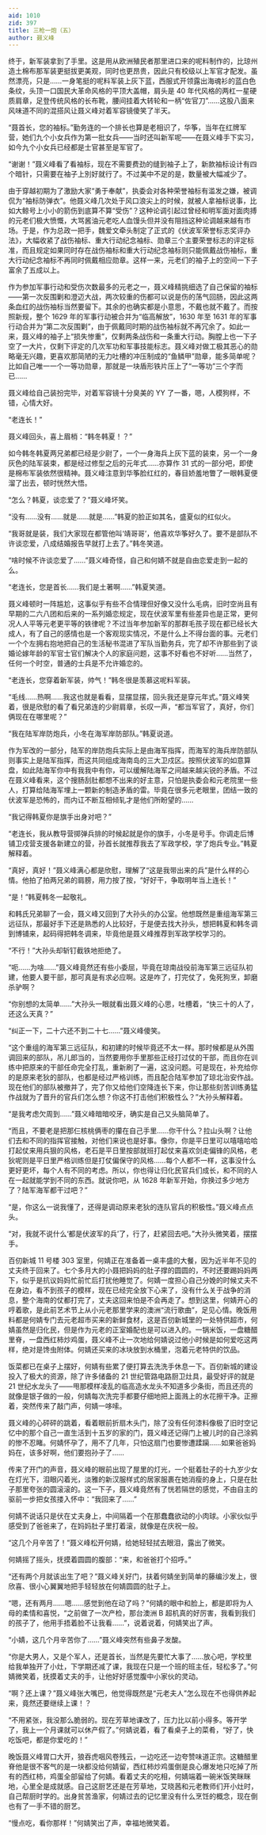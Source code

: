 ```yaml
---
aid: 1010
zid: 397
title: 三枪一炮（五）
author: 聂义峰
---
```


终于，新军装拿到了手里。这是用从欧洲殖民者那里进口来的呢料制作的，比琼州造土棉布那军装更挺拔更美观，同时也更昂贵，因此只有校级以上军官才配发。虽然漂亮，只是……一身笔挺的呢料军装上灰下蓝，西服式开领露出海魂衫的蓝白色条纹，头顶一口国民大革命风格的平顶大盖帽，肩头是 40 年代风格的两杠一星硬质肩章，足登传统风格的长布靴，腰间挂着大转轮和一柄“佐官刀”……这股八面来风味道不同的混搭风让聂义峰对着军容镜傻笑了半天。

“聂首长，您的袖标。”勤务连的一个排长也算是老相识了，华筝，当年在红牌军营，她们九个小女兵作为第一批女兵——当时还叫新军呢——在聂义峰手下实习，如今九个小女兵已经都是士官甚至是军官了。

“谢谢！”聂义峰看了看袖标，现在不需要费劲的缝到袖子上了，新款袖标设计有四个暗针，只需要在袖子上別好就行了。不过美中不足的是，数量被大幅减少了。

由于穿越初期为了激励大家“勇于奉献”，执委会对各种荣誉袖标有滥发之嫌，被调侃为“袖标防弹衣”。他聂义峰几次处于风口浪尖上的时候，就被人拿袖标说事，比如大鲸号上小小的箭伤到底算不算“受伤”？这种论调引起过曾经和明军面对面肉搏的元老们极大愤慨，大骂酱油元老吃人血馒头但并没有阻挡这种论调越来越有市场。于是，作为总政一把手，魏爱文牵头制定了正式的《伏波军荣誉标志奖评办法》，大幅收紧了战伤袖标、重大行动纪念袖标、勋章三个主要荣誉标志的评定标准，而且规定如果同时存在战伤袖标和重大行动纪念袖标则只能佩戴战伤袖标，重大行动纪念袖标不再同时佩戴相应勋章。这样一来，元老们的袖子上的空间一下子富余了五成以上。

作为参加军事行动和受伤次数最多的元老之一，聂义峰精挑细选了自己保留的袖标——第一次反围剿和澄迈大战，两次较重的伤都可以说是伤的荡气回肠，因此这两条血红的战伤袖标当然要留下。其余的也确实都是小意思，不戴也就不戴了。而按照新规，整个 1629 年的军事行动被合并为“临高解放”，1630 年至 1631 年的军事行动合并为“第二次反围剿”，由于佩戴同时期的战伤袖标就不再冗余了。如此一来，聂义峰的袖子上“损失惨重”，仅剩两条战伤和一条重大行动。胸膛上也一下子空了一大片，仅剩下评定的几次军功和军事技能标志。聂义峰对做工极其恶心的勋略毫无兴趣，更喜欢那简陋的无力吐槽的冲压制成的“鱼鳞甲”勋章，能多简单呢？比如自己唯一一个一等功勋章，那就是一块盾形铁片压上了“一等功”三个字而已……

聂义峰给自己装扮完毕，对着军容镜十分臭美的 YY 了一番，嗯，人模狗样，不错，心情大好。

“老连长！”

聂义峰回头，喜上眉梢：“韩冬韩夏！？”

如今韩冬韩夏两兄弟都已经是少尉了，一个一身海兵上灰下蓝的装束，另一个一身灰色的陆军装束，都是经过修型之后的元年式……亦算作 31 式的一部分吧，即使是棉布军装依然很精神。聂义峰注意到华筝脸红红的，春目娇羞地瞥了一眼韩夏便溜了出去，顿时恍然大悟。

“怎么？韩夏，谈恋爱了？”聂义峰坏笑。

“没有……没有……就是……就是……”韩夏的脸正如其名，盛夏似的红似火。

“我哥就是装，我们大家现在都管他叫‘靖哥哥’，他喜欢华筝好久了。要不是部队不许谈恋爱，八成结婚报告早就打上去了。”韩冬笑道。

“啥时候不许谈恋爱了……”聂义峰奇怪，自己和何婧不就是自由恋爱走到一起的么。

“老连长，您是首长……我们是土著啊……”韩夏笑道。

聂义峰顿时一阵尴尬，这事似乎有些不合情理但好像又没什么毛病，旧时空尚且有早期的二六八团和后来的一系列婚恋规定，现在伏波军里有些差异也是正常，更何况人人平等元老更平等的铁律呢？不过当年参加新军的那群毛孩子现在都已经长大成人，有了自己的感情也是一个客观现实情况，不是什么上不得台面的事。元老们一个个左拥右抱地把自己的生活秘书混进了军队当勤务兵，完了却不许那些到了谈婚论嫁年龄的军官士官们解决个人的家庭问题，这事不好看也不好听……当然了，任何一个时空，普通的士兵是不允许婚恋的。

“老连长，您穿着新军装，帅气！”韩冬很是羡慕这呢料军装。

“毛线……热啊……我这也就是看看，显摆显摆，回头我还是穿元年式。”聂义峰笑着，很是欣慰的看了看兄弟连的少尉肩章，长叹一声，“都当军官了，真好，你们俩现在在哪里呢？”

“我在陆军岸防炮兵，小冬在海军岸防部队。”韩夏说道。

作为军改的一部分，陆军的岸防炮兵实际上是由海军指挥，而海军的海兵岸防部队则事实上是陆军指挥，而这共同组成海南岛的三大卫戍区。按照伏波军的如意算盘，如此陆海军你中有我我中有你，可以缓解陆海军之间越来越尖锐的矛盾。不过在聂义峰看来，这个搜肠刮肚都想不出来的好主意，只怕是执委会和元老院里一些人，打算给陆海军埋上一颗新的制造矛盾的雷。毕竟在很多元老眼里，团结一致的伏波军是恐怖的，而内讧不断互相倾轧才是他们所盼望的……

“我记得韩夏你是旗手出身对吧？”

“老连长，我从教导营掷弹兵排的时候起就是你的旗手，小冬是号手。你调走后博铺卫戍营支援各新建立的营，孙首长就推荐我去了军政学校，学了炮兵专业。”韩夏解释着。

“真好，真好！”聂义峰满心都是欣慰，理解了“这是我带出来的兵”是什么样的心情。他拍了拍两兄弟的肩膀，用力按了按，“好好干，争取明年当上连长！”

“是！”韩夏韩冬一起敬礼。

和韩氏兄弟聊了一会，聂义峰又回到了大孙头的办公室。他想既然是重组海军第三远征队，那最好手下还是熟悉的人比较好，于是便去找大孙头，想把韩夏和韩冬调到博铺来，起码得把韩冬调来，毕竟他是聂义峰推荐到军政学校学习的。

“不行！”大孙头却斩钉截铁地拒绝了。

“呃……为啥……”聂义峰竟然还有些小委屈，毕竟在琼南战役前海军第三远征队初建，他要人要干部，那可真是有求必应啊。这是咋了，打完仗了，兔死狗烹，卸磨杀驴啊？

“你别想的太简单……”大孙头一眼就看出聂义峰的心思，吐槽着，“快三十的人了，还这么天真？”

“纠正一下，二十六还不到二十七……”聂义峰傻笑。

“这个重组的海军第三远征队，和初建的时候毕竟还不太一样。那时候都是从外围调回来的部队，吊儿郎当的，当然要用你手里那些正经打过仗的干部，而且你在训练中把原来的干部任命完全打乱，重新刷了一遍，这没问题。可是现在，补充给你的是原来老狄的部队，也都是经过严格训练，而且配合陆军参加了琼北治安作战。现在他们的部队被撤并了，完了你又给他们空降连长下来，你让那些刻苦训练勇猛作战就为了晋升的官兵们怎么想？你这不打击他们积极性么？”大孙头解释着。

“是我考虑欠周到……”聂义峰暗暗咬牙，确实是自己又头脑简单了。

“而且，不要老是把那仨核桃俩枣的攥在自己手里……你干什么？拉山头啊？让他们去和不同的指挥官接触，对他们来说也是好事。像你，你是平日里可以嘻嘻哈哈打起仗来用兵狠的风格，老石是平日里按部就班打起仗来喜欢剑走偏锋的风格，老狄呢则是平日里严格训练但是打仗偏保守的风格……每个人都不一样，这事没什么更好更坏，每个人有不同的考虑。所以，你也得让归化民官兵们成长，和不同的人在一起就能学到不同的东西。就说你吧，从 1628 年新军开始，你换过多少地方了？陆军海军都干过吧？”

“是，你这么一说我懂了，还得是调动原来老狄的连队官兵的积极性。”聂义峰点点头。

“对，我就不说什么‘都是伏波军的兵’了，行了，赶紧回去吧。”大孙头微笑着，摆摆手。

百仞新城 11 号楼 303 室里，何婧正在准备着一桌丰盛的大餐，因为近半年不见的丈夫终于回来了。七个多月大的小聂把妈妈的肚子撑的圆圆的，不时还要踢妈妈两下，似乎是抗议妈妈忙前忙后打扰他睡觉了。何婧一度担心自己分娩的时候丈夫不在身边，看不到孩子的模样，现在已经完全放下心来了，没有什么关于战争的消息，整个海南的仗都打完了，丈夫这回来怕是不会再走了。想到这里，何婧开心的哼着歌，是此前艺术节上从小元老那里学来的澳洲“流行歌曲”，足见心情。晚饭用料都是何婧专门去元老超市买来的新鲜食材，这是百仞新城里的一处特供超市，何婧虽然是归化民，但是作为元老的正室婚配也是可以进入的。一锅米饭，一盘糖醋里脊，一盘西红柿炒鸡蛋，聂义峰不止一次地给何婧说过他小时候是如何爱吃这两样，绝对是馋虫附体。何婧还买来的冰块放到水桶里，泡着元老特供的饮品。

饭菜都已在桌子上摆好，何婧有些累了便打算去洗洗手休息一下。百仞新城的建设投入了极大的资源，除了许多储备的 21 世纪管路电路厨卫灶具，最受好评的就是 21 世纪水龙头了——甩那模样凌乱的临高造水龙头不知道多少条街，而且还亮的就像是银子做的一般，何婧每次洗完手都要仔细地把上面溅上的水花擦干净。正擦着，突然传来了敲门声，何婧一哆嗦。

聂义峰的心砰砰的跳着，看着眼前折扇木头门，除了没有任何漆料像极了旧时空记忆中的那个自己一直生活到十五岁的家的门，聂义峰还记得门上被儿时的自己涂鸦的惨不忍睹。何婧怀孕了，用不了几年，只怕这扇门也要惨遭蹂躏……如果爸爸妈妈在，该多好啊，他们要抱孙子了……

传来了开门的声音，聂义峰的眼前出现了屋里的灯光，一个挺着肚子的十九岁少女在灯光下，泪眼闪着光，淡雅的新汉服样式的居家服裹在她消瘦的身上，只是在肚子那里夸张的圆滚滚的。这一下子，聂义峰竟然有了恍若隔世的感觉，不由自主的驱前一步把女孩搂入怀中：“我回来了……”

何婧不说话只是伏在丈夫身上，中间隔着一个在那蠢蠢欲动的小肉球。小家伙似乎感受到了爸爸来了，在妈妈肚子里打着滚，就像是在庆祝一般。

“这几个月辛苦了！”聂义峰松开何婧，给她轻轻拭去眼泪，露出了微笑。

何婧摇了摇头，抚摸着圆圆的腹部：“来，和爸爸打个招呼。”

“还有两个月就该出生了吧？”聂义峰关好门，扶着何婧坐到简单的藤编沙发上，很欣喜、很小心翼翼地把手轻轻放在何婧圆圆的肚子上。

“嗯，还有两月……嗯……感觉到他在动了吗？”何婧的眼中和脸上，都是即将为人母的柔情和喜悦，“之前做了一次产检，那台澳洲 B 超机真的好厉害，我看到我们的孩子了，他用手捂着脸不让我看……”，说着说着，何婧笑出了声。

“小婧，这几个月辛苦你了……”聂义峰突然有些鼻子发酸。

“你是大男人，又是个军人，还是首长，当然是先要忙大事了……放心吧，学校里给我单独开了小灶，下学期还减了课，我现在只是一个班的班主任，轻松多了。”何婧微笑着，抚摸着丈夫的手，让他好好感觉腹中小家伙的灵动。

“啊？还上课？”聂义峰张大嘴巴，他觉得既然是“元老夫人”怎么现在不也得供养起来，竟然还要继续上课！？

“不用紧张，我没那么脆弱的。现在芳草地课改了，压力比以前小得多。等开学了，我上一个月课就可以休产假了。”何婧说着，看了看桌子上的菜肴，“好了，快吃饭吧，都是你爱吃的！”

晚饭聂义峰胃口大开，狼吞虎咽风卷残云，一边吃还一边夸赞味道正宗。这糖醋里脊他是很不客气的是一块都没给何婧留，西红柿炒鸡蛋倒是良心爆发地只吃掉了所有的西红柿，鸡蛋全部留给了何婧。看着丈夫的吃相，何婧端着一碗米饭笑眯眯地，心里全是成就感。自己这厨艺还是在芳草地，艾晓茜和元老教师们开小灶时，自己帮厨时学的。出身贫苦渔家，何婧过去的记忆里没有什么烹饪的概念，现在倒也有了一手不错的厨艺。

“慢点吃，看你那样！”何婧笑出了声，幸福地微笑着。
